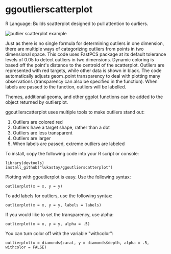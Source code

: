# ggoutlierscatterplot
R Language: Builds scatterplot designed to pull attention to ourliers.

![outlier scatterplot example](https://github.com/lukastay/ggoutlierscatterplot/blob/main/plotexample.tiff?raw=true)

Just as there is no single formula for determining outliers in one dimension, there are multiple ways of categorizing outliers from points in two dimensional space. This code uses FastPCS package at its default tolerance levels of 0.05 to detect outliers in two dimensions. Dynamic coloring is based off the point's distance to the centroid of the scatterplot. Outliers are represented with red targets, while other data is shown in black. The code automatically adjusts geom_point transparency to deal with plotting many observations (transparency can also be specified in the function). When labels are passed to the function, outliers will be labelled. 

Themes, additional geoms, and other ggplot functions can be added to the object returned by outlierplot.

ggoutlierscatterplot uses multiple tools to make outliers stand out:

1) Outliers are colored red
2) Outliers have a target shape, rather than a dot
3) Outliers are less transparent
4) Outliers are larger
5) When labels are passed, extreme outliers are labeled

To install, copy the following code into your R script or console:

```
library(devtools)
install_github("lukastay/ggoutlierscatterplot")
```

Plotting with ggoutlierplot is easy. Use the following syntax:

```
outlierplot(x = x, y = y)
```

To add labels for outliers, use the following syntax:

```
outlierplot(x = x, y = y, labels = labels)
```

If you would like to set the transparency, use alpha:

```
outlierplot(x = x, y = y, alpha = .5)
```

You can turn color off with the variable "withcolor":

```
outlierplot(x = diamonds$carat, y = diamonds$depth, alpha = .5, withcolor = FALSE)
```
